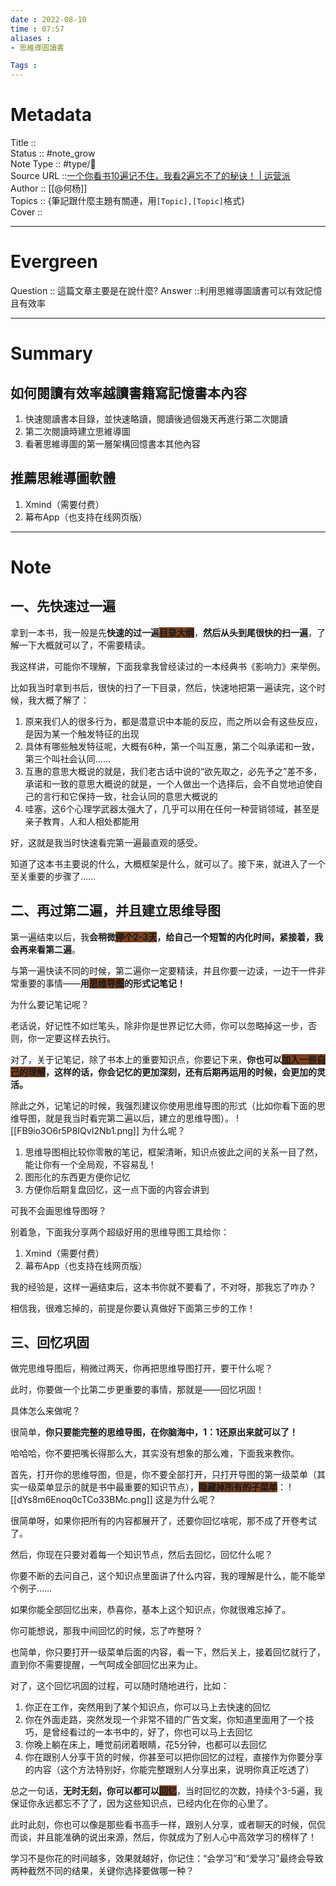```yaml
---
date : 2022-08-10
time : 07:57
aliases : 
- 思維導圖讀書

Tags : 
---
```

# Metadata
Title :: <br>
Status :: #note_grow <br>
Note Type :: #type/📰<br>
Source URL ::[一个你看书10遍记不住，我看2遍忘不了的秘诀！ | 运营派](https://www.yunyingpai.com/%e7%bb%8f%e9%aa%8c%e5%88%86%e4%ba%ab/847172.html) <br>
Author :: [[@何杨]]<br>
Topics :: {筆記跟什麼主題有關連，用`[Topic],[Topic]`格式}<br>
Cover ::

---
# Evergreen
Question :: 這篇文章主要是在說什麼?
Answer ::利用思維導圖讀書可以有效記憶且有效率

---

# Summary
## 如何閱讀有效率越讀書籍寫記憶書本內容
1. 快速閱讀書本目錄，並快速略讀，閱讀後過個幾天再進行第二次閱讀
2. 第二次閱讀時建立思維導圖
3. 看著思維導圖的第一層架構回憶書本其他內容

## 推薦思維導圖軟體
1.  Xmind（需要付费）
2.  幕布App（也支持在线网页版）

---

# Note

## 一、先快速过一遍

拿到一本书，我一般是先**快速的过一遍<span style="background:#7a3f1f">目录大纲</span>**，**然后从头到尾很快的扫一遍**，了解一下大概就可以了，不需要精读。

我这样讲，可能你不理解，下面我拿我曾经读过的一本经典书《影响力》来举例。

比如我当时拿到书后，很快的扫了一下目录，然后，快速地把第一遍读完，这个时候，我大概了解了：

1.  原来我们人的很多行为，都是潜意识中本能的反应，而之所以会有这些反应，是因为某一个触发特征的出现
2.  具体有哪些触发特征呢，大概有6种，第一个叫互惠，第二个叫承诺和一致，第三个叫社会认同……
3.  互惠的意思大概说的就是，我们老古话中说的“欲先取之，必先予之”差不多，承诺和一致的意思大概说的就是，一个人做出一个选择后，会不自觉地迫使自己的言行和它保持一致，社会认同的意思大概说的
4.  哇塞，这6个心理学武器太强大了，几乎可以用在任何一种营销领域，甚至是亲子教育，人和人相处都能用

好，这就是我当时快速看完第一遍最直观的感受。

知道了这本书主要说的什么，大概框架是什么，就可以了。接下来，就进入了一个至关重要的步骤了……

## 二、再过第二遍，并且建立思维导图

第一遍结束以后，我**会稍微<span style="background:#7a3f1f">停个2-3天</span>，给自己一个短暂的内化时间，紧接着，我会再来看第二遍**。

与第一遍快读不同的时候，第二遍你一定要精读，并且你要一边读，一边干一件非常重要的事情——**用<span style="background:#7a3f1f">思维导图</span>的形式记笔记！**

为什么要记笔记呢？

老话说，好记性不如烂笔头，除非你是世界记忆大师，你可以忽略掉这一步，否则，你一定要这样去执行。

对了，关于记笔记，除了书本上的重要知识点，你要记下来，**你也可以<span style="background:#7a3f1f">加入一些自己的理解</span>，这样的话，你会记忆的更加深刻，还有后期再运用的时候，会更加的灵活。**

除此之外，记笔记的时候，我强烈建议你使用思维导图的形式（比如你看下面的思维导图，就是我当时看完第二遍以后，建立的思维导图）。
![[FB9io3O6r5P8IQvI2Nb1.png]]
为什么呢？

1.  思维导图相比较你零散的笔记，框架清晰，知识点彼此之间的关系一目了然，能让你有一个全局观，不容易乱！
2.  图形化的东西更方便你记忆
3.  方便你后期复盘回忆，这一点下面的内容会讲到

可我不会画思维导图呀？

别着急，下面我分享两个超级好用的思维导图工具给你：

1.  Xmind（需要付费）
2.  幕布App（也支持在线网页版）

我的经验是，这样一遍结束后，这本书你就不要看了，不对呀，那我忘了咋办？

相信我，很难忘掉的，前提是你要认真做好下面第三步的工作！

## **三、回忆巩固**

做完思维导图后，稍微过两天，你再把思维导图打开，要干什么呢？

此时，你要做一个比第二步更重要的事情，那就是——回忆巩固！

具体怎么来做呢？

很简单，**你只要能完整的思维导图，在你脑海中，1：1还原出来就可以了！**

哈哈哈，你不要把嘴长得那么大，其实没有想象的那么难，下面我来教你。

首先，打开你的思维导图，但是，你不要全部打开，只打开导图的第一级菜单（其实一级菜单显示的就是书中最重要的知识节点），**<span style="background:#7a3f1f">隐藏掉所有的子菜单</span>**：
![[dYs8m6Enoq0cTCo33BMc.png]]
这是为什么呢？

很简单呀，如果你把所有的内容都展开了，还要你回忆啥呢，那不成了开卷考试了。

然后，你现在只要对着每一个知识节点，然后去回忆，回忆什么呢？

你要不断的去问自己，这个知识点里面讲了什么内容，我的理解是什么，能不能举个例子……

如果你能全部回忆出来，恭喜你，基本上这个知识点，你就很难忘掉了。

你可能想说，那我中间回忆的时候，忘了咋整呀？

也简单，你只要打开一级菜单后面的内容，看一下，然后关上，接着回忆就行了，直到你不需要提醒，一气呵成全部回忆出来为止。

对了，这个回忆巩固的过程，可以随时随地进行，比如：

1.  你正在工作，突然用到了某个知识点，你可以马上去快速的回忆
2.  你在外面走路，突然发现一个非常不错的广告文案，你知道里面用了一个技巧，是曾经看过的一本书中的，好了，你也可以马上去回忆
3.  你晚上躺在床上，睡觉前闭着眼睛，花5分钟，也都可以去回忆
4.  你在跟别人分享干货的时候，你甚至可以把你回忆的过程，直接作为你要分享的内容（这个方法特别好，你能完整跟别人分享出来，说明你真正吃透了）

总之一句话，**无时无刻，你可以都可以<span style="background:#7a3f1f">回忆</span>**，当时回忆的次数，持续个3-5遍，我保证你永远都忘不了了，因为这些知识点，已经内化在你的心里了。

此时此刻，你也可以像是那些看书高手一样，跟别人分享，或者聊天的时候，侃侃而谈，并且能准确的说出来源，然后，你就成为了别人心中高效学习的榜样了！

学习不是你花的时间越多，效果就越好，你记住：“会学习”和“爱学习”最终会导致两种截然不同的结果，关键你选择要做哪一种？